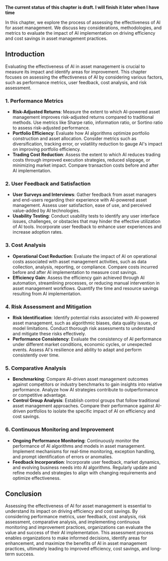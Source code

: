 **The current status of this chapter is draft. I will finish it later when I have time**

In this chapter, we explore the process of assessing the effectiveness of AI for asset management. We discuss key considerations, methodologies, and metrics to evaluate the impact of AI implementation on driving efficiency and cost savings in asset management practices.

Introduction
------------

Evaluating the effectiveness of AI in asset management is crucial to measure its impact and identify areas for improvement. This chapter focuses on assessing the effectiveness of AI by considering various factors, such as performance metrics, user feedback, cost analysis, and risk assessment.

### 1. Performance Metrics

* **Risk-Adjusted Returns**: Measure the extent to which AI-powered asset management improves risk-adjusted returns compared to traditional methods. Use metrics like Sharpe ratio, information ratio, or Sortino ratio to assess risk-adjusted performance.
* **Portfolio Efficiency**: Evaluate how AI algorithms optimize portfolio construction and asset allocation. Consider metrics such as diversification, tracking error, or volatility reduction to gauge AI's impact on improving portfolio efficiency.
* **Trading Cost Reduction**: Assess the extent to which AI reduces trading costs through improved execution strategies, reduced slippage, or minimizing market impact. Compare transaction costs before and after AI implementation.

### 2. User Feedback and Satisfaction

* **User Surveys and Interviews**: Gather feedback from asset managers and end-users regarding their experience with AI-powered asset management. Assess user satisfaction, ease of use, and perceived value-added by AI technologies.
* **Usability Testing**: Conduct usability tests to identify any user interface issues, challenges, or obstacles that may hinder the effective utilization of AI tools. Incorporate user feedback to enhance user experiences and increase adoption rates.

### 3. Cost Analysis

* **Operational Cost Reduction**: Evaluate the impact of AI on operational costs associated with asset management activities, such as data collection, analysis, reporting, or compliance. Compare costs incurred before and after AI implementation to measure cost savings.
* **Efficiency Gain**: Assess the efficiency gain achieved through AI automation, streamlining processes, or reducing manual intervention in asset management workflows. Quantify the time and resource savings resulting from AI implementation.

### 4. Risk Assessment and Mitigation

* **Risk Identification**: Identify potential risks associated with AI-powered asset management, such as algorithmic biases, data quality issues, or model limitations. Conduct thorough risk assessments to understand and mitigate these risks effectively.
* **Performance Consistency**: Evaluate the consistency of AI performance under different market conditions, economic cycles, or unexpected events. Assess AI's resilience and ability to adapt and perform consistently over time.

### 5. Comparative Analysis

* **Benchmarking**: Compare AI-driven asset management outcomes against competitors or industry benchmarks to gain insights into relative performance. Analyze how AI strategies contribute to outperformance or competitive advantage.
* **Control Group Analysis**: Establish control groups that follow traditional asset management approaches. Compare their performance against AI-driven portfolios to isolate the specific impact of AI on efficiency and cost savings.

### 6. Continuous Monitoring and Improvement

* **Ongoing Performance Monitoring**: Continuously monitor the performance of AI algorithms and models in asset management. Implement mechanisms for real-time monitoring, exception handling, and prompt identification of errors or anomalies.
* **Feedback Incorporation**: Incorporate user feedback, market dynamics, and evolving business needs into AI algorithms. Regularly update and refine models and strategies to align with changing requirements and optimize effectiveness.

Conclusion
----------

Assessing the effectiveness of AI for asset management is essential to understand its impact on driving efficiency and cost savings. By considering performance metrics, user feedback, cost analysis, risk assessment, comparative analysis, and implementing continuous monitoring and improvement practices, organizations can evaluate the value and success of their AI implementation. This assessment process enables organizations to make informed decisions, identify areas for enhancement, and maximize the benefits of AI in asset management practices, ultimately leading to improved efficiency, cost savings, and long-term success.
